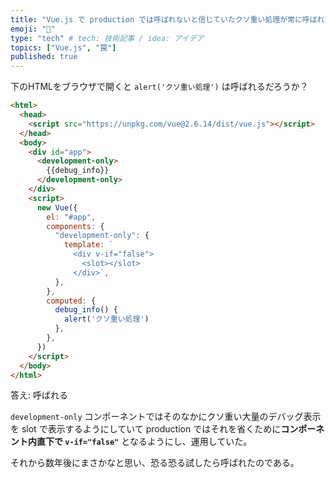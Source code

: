 ```yaml
---
title: "Vue.js で production では呼ばれないと信じていたクソ重い処理が常に呼ばれてた件"
emoji: "🌟"
type: "tech" # tech: 技術記事 / idea: アイデア
topics: ["Vue.js", "罠"]
published: true
---
```

下のHTMLをブラウザで開くと `alert('クソ重い処理')` は呼ばれるだろうか？

```html
<html>
  <head>
    <script src="https://unpkg.com/vue@2.6.14/dist/vue.js"></script>
  </head>
  <body>
    <div id="app">
      <development-only>
        {{debug_info}}
      </development-only>
    </div>
    <script>
      new Vue({
        el: "#app",
        components: {
          "development-only": {
            template: `
              <div v-if="false">
                <slot></slot>
              </div>`,
          },
        },
        computed: {
          debug_info() {
            alert('クソ重い処理')
          },
        },
      })
    </script>
  </body>
</html>
```

答え: 呼ばれる

`development-only` コンポーネントではそのなかにクソ重い大量のデバッグ表示を slot で表示するようにしていて production ではそれを省くために**コンポーネント内直下で `v-if="false"`** となるようにし、運用していた。

それから数年後にまさかなと思い、恐る恐る試したら呼ばれたのである。

